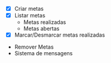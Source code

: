 - [x] Criar metas
- [x] Listar metas
    - Metas realizadas
    - Metas abertas
- [x] Marcar/Desmarcar metas realizadas
- Remover Metas
- Sistema de mensagens